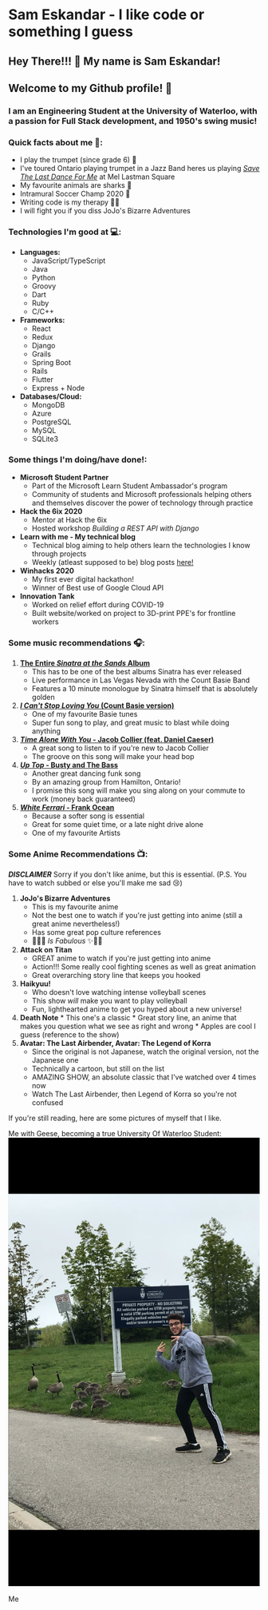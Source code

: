 # Sam Eskandar - I like code or something I guess

## Hey There!!! 🤠 My name is Sam Eskandar! 
## Welcome to my Github profile! 🥳

### I am an Engineering Student at the University of Waterloo, with a passion for Full Stack development, and 1950's swing music!

### Quick facts about me 📠:
  * I play the trumpet (since grade 6) 🎺
  * I've toured Ontario playing trumpet in a Jazz Band heres us playing [ _Save The Last Dance For Me_](https://www.youtube.com/watch?v=6g62U2zJAGI) at Mel Lastman Square
  * My favourite animals are sharks 🦈
  * Intramural Soccer Champ 2020 😤
  * Writing code is my therapy 👨‍💻
  * I will fight you if you diss JoJo's Bizarre Adventures
  
### Technologies I'm good at 💻:
  * **Languages:**
    * JavaScript/TypeScript
    * Java
    * Python
    * Groovy
    * Dart
    * Ruby
    * C/C++
  * **Frameworks:**
    * React
    * Redux
    * Django
    * Grails
    * Spring Boot
    * Rails
    * Flutter
    * Express + Node
  * **Databases/Cloud:**
    * MongoDB
    * Azure
    * PostgreSQL
    * MySQL
    * SQLite3

### Some things I'm doing/have done!:
  * **Microsoft Student Partner**
    * Part of the Microsoft Learn Student Ambassador's program
    * Community of students and Microsoft professionals helping others and themselves discover the power of technology through practice
  * **Hack the 6ix 2020**
    * Mentor at Hack the 6ix
    * Hosted workshop _Building a REST API with Django_
  * **Learn with me - My technical blog**
    * Technical blog aiming to help others learn the technologies I know through projects
    * Weekly (atleast supposed to be) blog posts [here!](https://samtechblog.com)
  * **Winhacks 2020**
    * My first ever digital hackathon!
    * Winner of Best use of Google Cloud API
  * **Innovation Tank**
    * Worked on relief effort during COVID-19
    * Built website/worked on project to 3D-print PPE's for frontline workers
    
### Some music recommendations 🎧:
  1. **[The Entire _Sinatra at the Sands_ Album](https://open.spotify.com/album/2m0W0n7zBYmRNs1QAgoa6Z?si=7t1-4AsdQVue1D9LKthAgg)**
     * This has to be one of the best albums Sinatra has ever released
     * Live performance in Las Vegas Nevada with the Count Basie Band
     * Features a 10 minute monologue by Sinatra himself that is absolutely golden
  2. **[_I Can't Stop Loving You_ (Count Basie version)](https://open.spotify.com/track/3rGZUTr7tBqpnN7YOXnpAp?si=niCZ-pWxRPmRZsETw-k5lw)**
     * One of my favourite Basie tunes
     * Super fun song to play, and great music to blast while doing anything
  3. **[_Time Alone With You_ - Jacob Collier (feat. Daniel Caeser)](https://open.spotify.com/track/1iTiSQWPJNqthOMG8HG6gI?si=glaemvPLS-uOptnUgxxjyQ)**
     * A great song to listen to if you're new to Jacob Collier
     * The groove on this song will make your head bop
  4. **[_Up Top_ - Busty and The Bass](https://open.spotify.com/track/5hG8gvQ2d80Qoly4vfGOkH?si=9pzsI2Y3RNyVvYfCy-j_Yg)**
     * Another great dancing funk song
     * By an amazing group from Hamilton, Ontario!
     * I promise this song will make you sing along on your commute to work (money back guaranteed)
  5. **[_White Ferrari_ - Frank Ocean](https://open.spotify.com/track/2LMkwUfqC6S6s6qDVlEuzV?si=frUqKtAcRuCZ7jiKLU4Eng)**
     * Because a softer song is essential
     * Great for some quiet time, or a late night drive alone
     * One of my favourite Artists 
  
### Some Anime Recommendations 📺:
  ***DISCLAIMER*** Sorry if you don't like anime, but this is essential. (P.S. You have to watch subbed or else you'll make me sad 😢)
  1. **JoJo's Bizarre Adventures**
     * This is my favourite anime
     * Not the best one to watch if you're just getting into anime (still a great anime nevertheless!)
     * Has some great pop culture references
     * 🌟🤩✨ _Is Fabulous_ ✨🤩🌟
  2. **Attack on Titan**
     * GREAT anime to watch if you're just getting into anime
     * Action!!! Some really cool fighting scenes as well as great animation
     * Great overarching story line that keeps you hooked
  3. **Haikyuu!**
     * Who doesn't love watching intense volleyball scenes
     * This show _will_ make you want to play volleyball
     * Fun, lighthearted anime to get you hyped about a new universe!
   4. **Death Note**
     * This one's a classic
     * Great story line, an anime that makes you question what we see as right and wrong
     * Apples are cool I guess (reference to the show)
  5. **Avatar: The Last Airbender, Avatar: The Legend of Korra**
     * Since the original is not Japanese, watch the original version, not the Japanese one
     * Technically a cartoon, but still on the list
     * AMAZING SHOW, an absolute classic that I've watched over 4 times now
     * Watch The Last Airbender, then Legend of Korra so you're not confused
 
If you're still reading, here are some pictures of myself that I like.

Me with Geese, becoming a true University Of Waterloo Student:
![Me with Geese](/readme-images/IMG_4546.png)

Me
  
